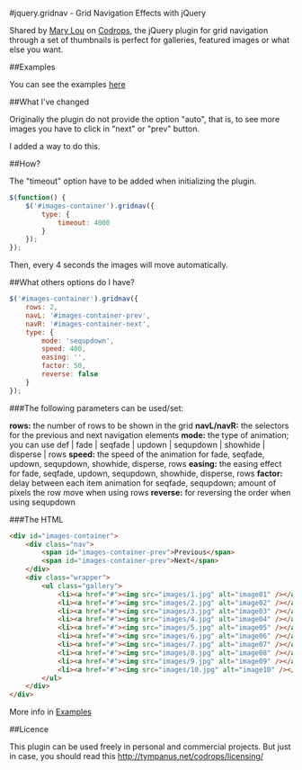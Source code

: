#jquery.gridnav - Grid Navigation Effects with jQuery

Shared by [Mary Lou](https://twitter.com/crnacura) on [Codrops](http://tympanus.net/codrops/), the jQuery plugin for grid navigation through a set of thumbnails is perfect for galleries, featured images or what else you want.

##Examples

You can see the examples [here](http://tympanus.net/codrops/2011/06/09/grid-navigation-effects/)

##What I've changed

Originally the plugin do not provide the option "auto", that is, to see more images you have to click in "next" or "prev" button.

I added a way to do this.

##How?

The "timeout" option have to be added when initializing the plugin.

```javascript
$(function() {
    $('#images-container').gridnav({
        type: {
            timeout: 4000
        }
    });
});
```

Then, every 4 seconds the images will move automatically.


##What others options do I have?

```javascript
$('#images-container').gridnav({
    rows: 2,
    navL: '#images-container-prev',
    navR: '#images-container-next',
    type: {
        mode: 'sequpdown', 
        speed: 400,
        easing: '',
        factor: 50,
        reverse: false
    }
});
```

###The following parameters can be used/set:

__rows:__ the number of rows to be shown in the grid
__navL/navR:__ the selectors for the previous and next navigation elements
__mode:__ the type of animation; you can use def | fade | seqfade | updown | sequpdown | showhide | disperse | rows
__speed:__ the speed of the animation for fade, seqfade, updown, sequpdown, showhide, disperse, rows
__easing:__ the easing effect for fade, seqfade, updown, sequpdown, showhide, disperse, rows
__factor:__ delay between each item animation for seqfade, sequpdown; amount of pixels the row move when using rows
__reverse:__ for reversing the order when using sequpdown


###The HTML

```html
<div id="images-container">
    <div class="nav">
        <span id="images-container-prev">Previous</span>
        <span id="images-container-prev">Next</span>
    </div>
    <div class="wrapper">
        <ul class="gallery">
            <li><a href="#"><img src="images/1.jpg" alt="image01" /></a></li>
            <li><a href="#"><img src="images/2.jpg" alt="image02" /></a></li>
            <li><a href="#"><img src="images/3.jpg" alt="image03" /></a></li>
            <li><a href="#"><img src="images/4.jpg" alt="image04" /></a></li>
            <li><a href="#"><img src="images/5.jpg" alt="image05" /></a></li>
            <li><a href="#"><img src="images/6.jpg" alt="image06" /></a></li>
            <li><a href="#"><img src="images/7.jpg" alt="image07" /></a></li>
            <li><a href="#"><img src="images/8.jpg" alt="image08" /></a></li>
            <li><a href="#"><img src="images/9.jpg" alt="image09" /></a></li>
            <li><a href="#"><img src="images/10.jpg" alt="image10" /></a></li>
        </ul>
    </div>
</div>
```

More info in [Examples](#examples)

##Licence

This plugin can be used freely in personal and commercial projects. But just in case, you should read this http://tympanus.net/codrops/licensing/